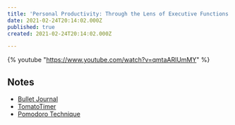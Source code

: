 ```yaml
---
title: 'Personal Productivity: Through the Lens of Executive Functions'
date: 2021-02-24T20:14:02.000Z
published: true
created: 2021-02-24T20:14:02.000Z

---
```


{% youtube "https://www.youtube.com/watch?v=qmtaARlUmMY" %}

## Notes

* [Bullet Journal](https://bulletjournal.com/)
* [TomatoTimer](https://tomato-timer.com/)
* [Pomodoro Technique](https://www.pomodorotechnique.com/)

